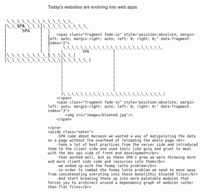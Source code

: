 <section>
    <p>Today’s websites are evolving into web apps</p>
    <pre class="stretch highlight cpp">
        <span class="fragment fade-in" style="position:absolute; margin-left: auto; margin-right: auto; left: 0; right: 0;" data-fragment-index="0">
           \_\_\_\_\_\_\_\_\_\_\_\_\_
          |    SPA      |
          |             |
          |             |
          |             |
          |             |
          |             |
          |\_\_\_\_\_\_\_\_\_\_\_\_\_|
        </span>
        <span class="fragment fade-in" style="position:absolute; margin-left: auto; margin-right: auto; left: 0; right: 0;" data-fragment-index="1">
           \_\_\_\_\_\_\_\_\_\_\_\_\_\_\_\_
          |      SPA       |
          |                |
          |                |
          |                |
          |                |
          |                |
          |\_\_\_\_\_\_\_\_\_\_\_\_\_\_\_\_|
        </span>

        <span class="fragment fade-in" style="position:absolute; margin-left: auto; margin-right: auto; left: 0; right: 0;" data-fragment-index="2">
           \_\_\_\_\_\_\_\_\_\_\_\_\_\_\_\_\_\_\_\_\_\_\_
          |         SPA           |
          |                       |
          |                       |
          |                       |
          |                       |
          |                       |
          |                       |
          |                       |
          |                       |
          |                       |
          |\_\_\_\_\_\_\_\_\_\_\_\_\_\_\_\_\_\_\_\_\_\_\_|
        </span>
        <span class="fragment fade-in" style="position:absolute; margin-left: auto; margin-right: auto; left: 0; right: 0;" data-fragment-index="3">
            <img src="images/bloated.jpg"/>
        </span>

    </pre>
    <aside class="notes">
        -SPA came about because we wanted a way of manipulating the data on a page without the overhead of reloading the whole page.<br>
        -took a lot of best practices from the server side and introduced them to the client side and used tools like gulp and grunt to deal with the dev ops side of front end development</br>
        -that worked well, but as these SPA's grew we were throwing more and more client side code and resources into them</br>
        -we ended up with the foamy latte problem</br>
        -in order to combat the foamy latte problem we need to move away from concatenating everyting into these monolithic bloated files</br>
        -And start breaking these up into more palatable modules that forces you to architect around a dependency graph of modules rather than flat files</br>
   </aside>
</section>

